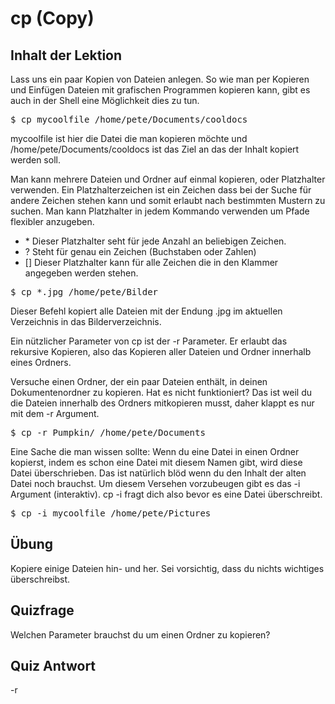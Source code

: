 # cp (Copy)

## Inhalt der Lektion

Lass uns ein paar Kopien von Dateien anlegen. So wie man per Kopieren und Einfügen Dateien mit grafischen Programmen kopieren kann, gibt es auch in der Shell eine Möglichkeit dies zu tun.

<pre>$ cp mycoolfile /home/pete/Documents/cooldocs</pre>

mycoolfile ist hier die Datei die man kopieren möchte und /home/pete/Documents/cooldocs ist das Ziel an das der Inhalt kopiert werden soll.

Man kann mehrere Dateien und Ordner auf einmal kopieren, oder Platzhalter verwenden. Ein Platzhalterzeichen ist ein Zeichen dass bei der Suche für andere Zeichen stehen kann und somit erlaubt nach bestimmten Mustern zu suchen. Man kann Platzhalter in jedem Kommando verwenden um Pfade flexibler anzugeben.

<ul>
<li>* Dieser Platzhalter seht für jede Anzahl an beliebigen Zeichen.</li>
<li>? Steht für genau ein Zeichen (Buchstaben oder Zahlen)</li>
<li>[] Dieser Platzhalter kann für alle Zeichen die in den Klammer angegeben werden stehen.</li>
</ul>

<pre>$ cp *.jpg /home/pete/Bilder</pre>

Dieser Befehl kopiert alle Dateien mit der Endung .jpg im aktuellen Verzeichnis in das Bilderverzeichnis.

Ein nützlicher Parameter von cp ist der -r Parameter. Er erlaubt das rekursive Kopieren, also das Kopieren aller Dateien und Ordner innerhalb eines Ordners.

Versuche einen Ordner, der ein paar Dateien enthält, in deinen Dokumentenordner zu kopieren. Hat es nicht funktioniert? Das ist weil du die Dateien innerhalb des Ordners mitkopieren musst, daher klappt es nur mit dem -r Argument.

<pre>$ cp -r Pumpkin/ /home/pete/Documents</pre>

Eine Sache die man wissen sollte: Wenn du eine Datei in einen Ordner kopierst, indem es schon eine Datei mit diesem Namen gibt, wird diese Datei überschrieben. Das ist natürlich blöd wenn du den Inhalt der alten Datei noch brauchst. Um diesem Versehen vorzubeugen gibt es das -i Argument (interaktiv). cp -i fragt dich also bevor es eine Datei überschreibt.

<pre>$ cp -i mycoolfile /home/pete/Pictures</pre>

## Übung

Kopiere einige Dateien hin- und her. Sei vorsichtig, dass du nichts wichtiges überschreibst.

## Quizfrage

Welchen Parameter brauchst du um einen Ordner zu kopieren?

## Quiz Antwort

-r

